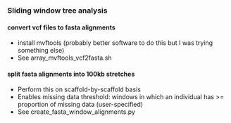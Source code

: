 ### Sliding window tree analysis

#### convert vcf files to fasta alignments
* install mvftools (probably better software to do this but I was trying something else)
* See array_mvftools_vcf2fasta.sh

#### split fasta alignments into 100kb stretches
* Perform this on scaffold-by-scaffold basis
* Enables missing data threshold: windows in which an individual has >= proportion of missing data (user-specified) 
* See create_fasta_window_alignments.py


